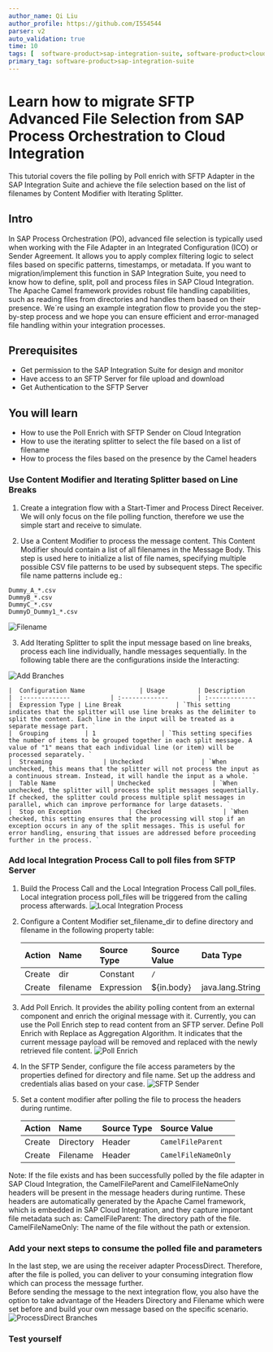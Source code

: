 ```yaml
---
author_name: Qi Liu
author_profile: https://github.com/I554544
parser: v2
auto_validation: true
time: 10
tags: [  software-product>sap-integration-suite, software-product>cloud-integration, software-product>sap-process-integration, software-product>sap-process-orchestration, tutorial>beginner  ]
primary_tag: software-product>sap-integration-suite
---
```


# Learn how to migrate SFTP Advanced File Selection from SAP Process Orchestration to Cloud Integration
<!-- description --> This tutorial covers the file polling by Poll enrich with SFTP Adapter in the SAP Integration Suite and achieve the file selection based on the list of filenames by Content Modifier with Iterating Splitter.

## Intro
In SAP Process Orchestration (PO), advanced file selection is typically used when working with the File Adapter in an Integrated Configuration (ICO) or Sender Agreement. It allows you to apply complex filtering logic to select files based on specific patterns, timestamps, or metadata. If you want to migration/implement this function in SAP Integration Suite, you need to know how to define, split, poll and process files in SAP Cloud Integration. The Apache Camel framework provides robust file handling capabilities, such as reading files from directories and handles them based on their presence. We´re using an example integration flow to provide you the step-by-step process and we hope you can ensure efficient and error-managed file handling within your integration processes.  

## Prerequisites
- Get permission to the SAP Integration Suite for design and monitor
- Have access to an SFTP Server for file upload and download
- Get Authentication to the SFTP Server
  

## You will learn
- How to use the Poll Enrich with SFTP Sender on Cloud Integration
- How to use the iterating splitter to select the file based on a list of filename
- How to process the files based on the presence by the Camel headers

### Use Content Modifier and Iterating Splitter based on Line Breaks

1.  Create a integration flow with a Start-Timer and Process Direct Receiver. We will only focus on the file polling function, therefore we use the simple start and receive to simulate.   

2.  Use a Content Modifier to process the message content. This Content Modifier should contain a list of all filenames in the Message Body. This step is used here to initialize a list of file names, specifying multiple possible CSV file patterns to be used by subsequent steps. 
The specific file name patterns include eg.: 

```Expression
Dummy_A_*.csv 
DummyB_*.csv 
DummyC_*.csv 
DummyD_Dummy1_*.csv 
```
![Filename](list-filenames.png)  

3. Add Iterating Splitter to split the input message based on line breaks, process each line individually, handle messages sequentially. In the following table there are the configurations inside the Interacting:

  ![Add Branches]( IteratingSplitter.png)  

    |  Configuration Name               | Usage         | Description                                      
    |  :-------------           | :-------------        | :------------- 
    |  Expression Type | Line Break               | `This setting indicates that the splitter will use line breaks as the delimiter to split the content. Each line in the input will be treated as a separate message part. ` 
    |  Grouping          | 1                  | `This setting specifies the number of items to be grouped together in each split message. A value of "1" means that each individual line (or item) will be processed separately. `  
    |  Streaming              | Unchecked                | `When unchecked, this means that the splitter will not process the input as a continuous stream. Instead, it will handle the input as a whole. `   
    |  Table Name               | Unchecked                 | `When unchecked, the splitter will process the split messages sequentially. If checked, the splitter could process multiple split messages in parallel, which can improve performance for large datasets. `      
    |  Stop on Exception             | Checked                 | `When checked, this setting ensures that the processing will stop if an exception occurs in any of the split messages. This is useful for error handling, ensuring that issues are addressed before proceeding further in the process. `  

    
### Add local Integration Process Call to poll files from SFTP Server

1.  Build the Process Call and the Local Integration Process Call  poll_files. Local integration process poll_files will be triggered from the calling process afterwards.
        ![Local Integration Process]( poll_files.png)  

2.  Configure a Content Modifier set_filename_dir to define directory and filename in the following property table:
     
    | Action | Name | Source Type | Source Value | Data Type                                            
    | :------------- | :------------- | :------------- | :------------- | :-------------                                            
    | Create | dir | Constant | `/` |                                           
    | Create | filename | Expression | ${in.body} | java.lang.String                                                                           

3.  Add Poll Enrich. It provides the ability polling content from an external component and enrich the original message with it. Currently, you can use the Poll Enrich step to read content from an SFTP server.
Define Poll Enrich with Replace as Aggregation Algorithm. It indicates that the current message payload will be removed and replaced with the newly retrieved file content.
![Poll Enrich]( poll_files.png)  

4. In the SFTP Sender, configure the file access parameters by the properties defined for directory and file name. Set up the address and credentials alias based on your case. 
![ SFTP Sender]( SFTP.png)  
5. Set a content modifier after polling the file to process the headers during runtime. 

    | Action | Name | Source Type | Source Value      
    | :------------- | :------------- | :------------- | :-------------                                        
    | Create | Directory | Header | `CamelFileParent`                                       
    | Create | Filename | Header | `CamelFileNameOnly` 

Note: If the file exists and has been successfully polled by the file adapter in SAP Cloud Integration, the CamelFileParent and CamelFileNameOnly headers will be present in the message headers during runtime. These headers are automatically generated by the Apache Camel framework, which is embedded in SAP Cloud Integration, and they capture important file metadata such as:
CamelFileParent: The directory path of the file.
CamelFileNameOnly: The name of the file without the path or extension.

### Add your next steps to consume the polled file and parameters
In the last step, we are using the receiver adapter ProcessDirect. Therefore, after the file is polled, you can deliver to your consuming integration flow which can process the message further.  
Before sending the message to the next integration flow, you also have the option to take advantage of the Headers Directory and Filename which were set before and build your own message based on the specific scenario.
![ProcessDirect Branches]( ProcessDirect.png)  

### Test yourself 
